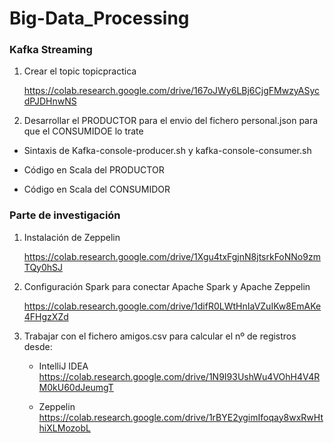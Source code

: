 # Big-Data_Processing

### Kafka Streaming

1. Crear el topic topicpractica

   https://colab.research.google.com/drive/167oJWy6LBj6CjgFMwzyASycdPJDHnwNS

2. Desarrollar el PRODUCTOR para el envio del fichero personal.json para que el CONSUMIDOE lo trate

  - Sintaxis de Kafka-console-producer.sh y kafka-console-consumer.sh
  
  - Código en Scala del PRODUCTOR
  
  - Código en Scala del CONSUMIDOR
  

### Parte de investigación

1. Instalación de Zeppelin 

   https://colab.research.google.com/drive/1Xgu4txFgjnN8jtsrkFoNNo9zmTQy0hSJ

2. Configuración Spark para conectar Apache Spark y Apache Zeppelin

   https://colab.research.google.com/drive/1difR0LWtHnIaVZuIKw8EmAKe4FHgzXZd

3. Trabajar con el fichero amigos.csv para calcular el nº de registros desde:

   - IntelliJ IDEA https://colab.research.google.com/drive/1N9I93UshWu4VOhH4V4RM0kU60dJeumgT
   
   - Zeppelin      https://colab.research.google.com/drive/1rBYE2ygimIfoqay8wxRwHthiXLMozobL


